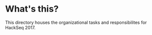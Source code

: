 # What's this?  
This directory houses the organizational tasks and responsibilites for HackSeq 2017.  

